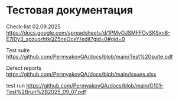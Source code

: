 # Тестовая документация
Check-list 02.09.2025
https://docs.google.com/spreadsheets/d/1PMvOJSMFFOySKSxn8-E7iDy3_xpzuorhtkQZ5neOceY/edit?gid=0#gid=0

Test suite
https://github.com/PermyakovQA/docs/blob/main/Test%20suite.pdf

Defect reports
https://github.com/PermyakovQA/docs/blob/main/Issues.xlsx

test run
https://github.com/PermyakovQA/docs/blob/main/G101-Test%2Brun%2B2025_09_07.pdf
